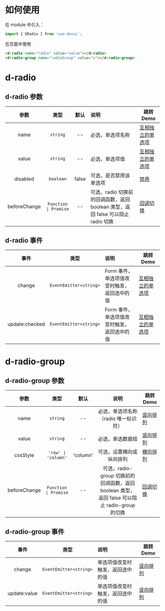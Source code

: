 # 如何使用

在 module 中引入：

```ts
import { DRadio } from 'vue-devui';
```

在页面中使用

```html
<d-radio name="radio" value="value"></d-radio>
<d-radio-group name="radioGroup" value="v"></d-radio-group>
```

# d-radio
## d-radio 参数

|     参数     |              类型               | 默认  | 说明                                                                            | 跳转 Demo                            |
| :----------: | :-----------------------------: | :---: | :------------------------------------------------------------------------------ | ------------------------------------ |
|     name     |            `string`             |  --   | 必选，单选项名称                                                                | [互相独立的单选项](demo#radio-row) |
|    value     |            `string`             |  --   | 必选，单选项值                                                                  | [互相独立的单选项](demo#radio-row) |
|   disabled   |            `boolean`            | false | 可选，是否禁用该单选项                                                          | [禁用](demo#radio-disabled)                |     |
| beforeChange | `Function \| Promise` |  --   | 可选，radio 切换前的回调函数，返回 boolean 类型，返回 false 可以阻止 radio 切换 | [回调切换](demo#radio-prevent)    |

## d-radio 事件

|     事件      |        类型         | 说明                                        | 跳转 Demo                            |
| :-----------: | :-----------------: | :------------------------------------------ | ------------------------------------ |
| change | `EventEmitter<string>` | Form 事件，单选项值改变时触发，返回选中的值 | [互相独立的单选项](demo#radio-row) |
| update:checked | `EventEmitter<string>` | Form 事件，单选项值改变时触发，返回选中的值 | [互相独立的单选项](demo#radio-row) |


# d-radio-group
## d-radio-group 参数

|     参数     |              类型               |   默认   |                                             说明                                              | 跳转 Demo                              |
| :----------: | :-----------------------------: | :------: | :-------------------------------------------------------------------------------------------: | -------------------------------------- |
|     name     |            `string`             |    --    |                             必选，单选项名称 （radio 唯一标识符）                             | [竖向排列](demo#radio-column)              |
|    value    |             `string`             |    --    |                                       必选，单选数据组                                        | [竖向排列](demo#radio-column)              |
|   cssStyle   |       `'row' \| 'column'`       | 'column' |                                   可选，设置横向或纵向排列                                    | [横向排列](demo#radio-row)            |     |
| beforeChange | `Function \| Promise` |    --    | 可选，radio-group 切换前的回调函数，返回 boolean 类型，返回 false 可以阻止 radio-group 的切换 | [回调切换](demo#radio-prevent) |

## d-radio-group 事件

|  事件  |        类型         | 说明                             | 跳转 Demo                 |
| :----: | :-----------------: | :------------------------------- | ------------------------- |
| change | `EventEmitter<string>` | 单选项值改变时触发，返回选中的值 | [竖向排列](demo#radio-column) |
| update:value | `EventEmitter<string>` | 单选项值改变时触发，返回选中的值 | [竖向排列](demo#radio-column) |
